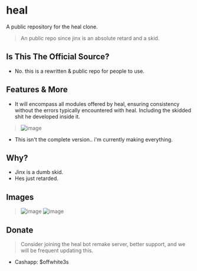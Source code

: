 # heal
A public repository for the heal clone.
> An public repo since jinx is an absolute retard and a skid.

## Is This The Official Source?
- No. this is a rewritten & public repo for people to use.

## Features & More
- It will encompass all modules offered by heal, ensuring consistency without the errors typically encountered with heal. Including the skidded shit he developed inside it.
> ![image](https://media.discordapp.net/attachments/1116975007713726504/1118859721445744671/image.png)
- This isn't the complete version.. i'm currently making everything.

## Why?
- Jinx is a dumb skid.
- Hes just retarded.

## Images
> ![image](https://media.discordapp.net/attachments/1118417910793244684/1118810333457432656/image.png)
> ![image](https://cdn.discordapp.com/attachments/1118417910793244684/1118810589616164944/image.png)

## Donate
> Consider joining the heal bot remake server, better support, and we will be frequent updating this.
- Cashapp: $offwhite3s
